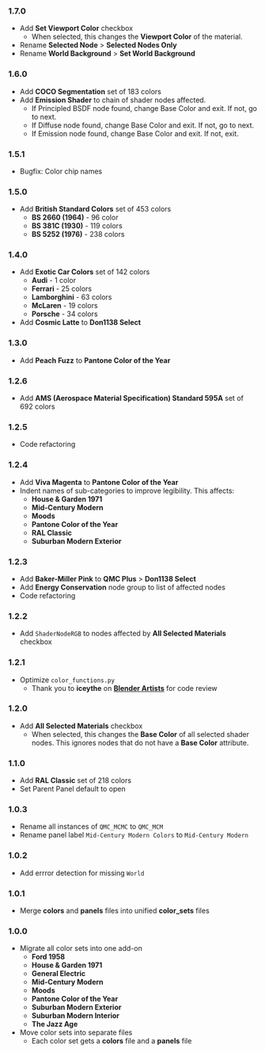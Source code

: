 ### 1.7.0 <!-- 08/08/24 -->

- Add **Set Viewport Color** checkbox
  - When selected, this changes the **Viewport Color** of the material.
- Rename **Selected Node** > **Selected Nodes Only**
- Rename **World Background** > **Set World Background**

### 1.6.0 <!-- 07/05/24 -->

- Add **COCO Segmentation** set of 183 colors
- Add **Emission Shader** to chain of shader nodes affected.
  - If Principled BSDF node found, change Base Color and exit. If not, go to next.
  - If Diffuse node found, change Base Color and exit. If not, go to next.
  - If Emission node found, change Base Color and exit. If not, exit.

### 1.5.1 <!-- 03/18/24 -->

- Bugfix: Color chip names

### 1.5.0 <!-- 03/15/24 -->

- Add **British Standard Colors** set of 453 colors
  - **BS 2660 (1964)** - 96 color
  - **BS 381C (1930)** - 119 colors
  - **BS 5252 (1976)** - 238 colors

### 1.4.0 <!-- 03/14/24 -->

- Add **Exotic Car Colors** set of 142 colors
  - **Audi** - 1 color
  - **Ferrari** - 25 colors
  - **Lamborghini** - 63 colors
  - **McLaren** - 19 colors
  - **Porsche** - 34 colors
- Add **Cosmic Latte** to **Don1138 Select**

### 1.3.0 <!-- 12/07/23 -->

- Add **Peach Fuzz** to **Pantone Color of the Year**

### 1.2.6 <!-- 09/28/23 -->

- Add **AMS (Aerospace Material Specification) Standard 595A** set of 692 colors

### 1.2.5 <!-- 12/18/22 -->

- Code refactoring

### 1.2.4 <!-- 12/02/22 -->

- Add **Viva Magenta** to **Pantone Color of the Year**
- Indent names of sub-categories to improve legibility. This affects:
  - **House & Garden 1971**
  - **Mid-Century Modern**
  - **Moods**
  - **Pantone Color of the Year**
  - **RAL Classic**
  - **Suburban Modern Exterior**

### 1.2.3 <!-- 11/15/22 -->

- Add **Baker-Miller Pink** to **QMC Plus** > **Don1138 Select**
- Add **Energy Conservation** node group to list of affected nodes
- Code refactoring

### 1.2.2 <!-- 10/17/22 -->

- Add `ShaderNodeRGB` to nodes affected by **All Selected Materials** checkbox

### 1.2.1 <!-- 8/19/22 -->

- Optimize `color_functions.py`
  - Thank you to **iceythe** on [**Blender Artists**](https://blenderartists.org/t/roast-my-code-color-switcher/1397799/3) for code review

### 1.2.0 <!-- 8/18/22 -->

- Add **All Selected Materials** checkbox
  - When selected, this changes the **Base Color** of all selected shader nodes. This ignores nodes that do not have a **Base Color** attribute.

### 1.1.0 <!-- 8/12/22 -->

- Add **RAL Classic** set of 218 colors
- Set Parent Panel default to open

### 1.0.3 <!-- 8/09/22 -->

- Rename all instances of `QMC_MCMC` to `QMC_MCM`
- Rename panel label `Mid-Century Modern Colors` to `Mid-Century Modern`

### 1.0.2 <!-- 8/03/22 -->

- Add errror detection for missing `World`

### 1.0.1 <!-- 8/02/22 -->

- Merge **colors** and **panels** files into unified **color_sets** files

### 1.0.0 <!-- 8/01/22 -->

- Migrate all color sets into one add-on
  - **Ford 1958**
  - **House & Garden 1971**
  - **General Electric**
  - **Mid-Century Modern**
  - **Moods**
  - **Pantone Color of the Year**
  - **Suburban Modern Exterior**
  - **Suburban Modern Interior**
  - **The Jazz Age**
- Move color sets into separate files
  - Each color set gets a **colors** file and a **panels** file
